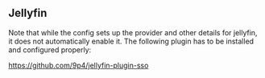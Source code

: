## Jellyfin

Note that while the config sets up the provider and other details for jellyfin, it does not automatically enable it.   The following plugin has to be installed and configured properly:

https://github.com/9p4/jellyfin-plugin-sso